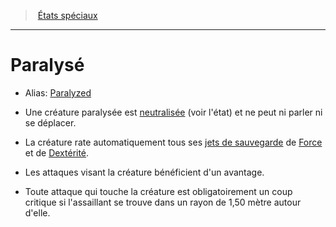 ﻿> [États spéciaux](hd_conditions.md)

---

# Paralysé

- Alias: [Paralyzed](srd_conditions_paralyzed.md)

* Une créature paralysée est [neutralisée](hd_conditions_neutralise.md) (voir l'état) et ne peut ni parler ni se déplacer.

* La créature rate automatiquement tous ses [jets de sauvegarde](hd_abilities_jets_de_sauvegarde.md) de [Force](hd_abilities_strength.md) et de [Dextérité](hd_abilities_dexterity.md).

* Les attaques visant la créature bénéficient d'un avantage.

* Toute attaque qui touche la créature est obligatoirement un coup critique si l'assaillant se trouve dans un rayon de 1,50 mètre autour d'elle.

